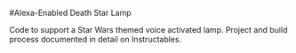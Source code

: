 #Alexa-Enabled Death Star Lamp

Code to support a Star Wars themed voice activated lamp. Project and build process documented in detail on Instructables.
